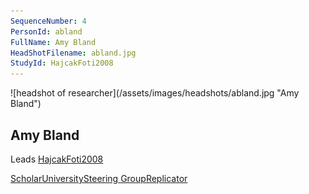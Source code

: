 ```yaml
---
SequenceNumber: 4
PersonId: abland
FullName: Amy Bland
HeadShotFilename: abland.jpg
StudyId: HajcakFoti2008
---
```

<a name="abland">
![headshot of researcher](/assets/images/headshots/abland.jpg "Amy Bland")

## Amy Bland



Leads [HajcakFoti2008](/replications/#HajcakFoti2008)



[Scholar](https://scholar.google.com/citations?user=nQl3r9kAAAAJ&hl=en&oi=ao)[University](https://www.mmu.ac.uk/staff/profile/dr-amy-bland)[Steering Group]("steering")[Replicator]("replicator")